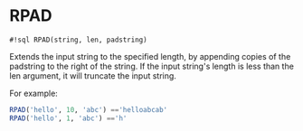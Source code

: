 # RPAD


`#!sql RPAD(string, len, padstring)`

Extends the input string to the specified length, by
appending copies of the padstring to the right of the
string. If the input string's length is less than the len
argument, it will truncate the input string.

For example:
```sql
RPAD('hello', 10, 'abc') =='helloabcab'
RPAD('hello', 1, 'abc') =='h'
```


